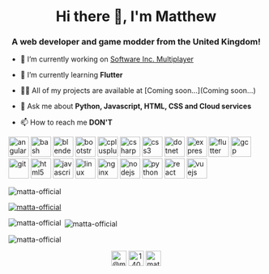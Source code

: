 <h1 align="center">Hi there 👋, I'm Matthew</h1>
<h3 align="center">A web developer and game modder from the United Kingdom!</h3>

- 🔭 I’m currently working on [Software Inc. Multiplayer](https://sincmultiplayer.net/)

- 🌱 I’m currently learning **Flutter**

- 👨‍💻 All of my projects are available at [Coming soon...](Coming soon...)

- 💬 Ask me about **Python, Javascript, HTML, CSS and Cloud services**

- 📫 How to reach me **DON'T**

<p align="left"><img src="https://devicons.github.io/devicon/devicon.git/icons/angularjs/angularjs-original.svg" alt="angularjs" width="40" height="40"/> <img src="https://www.vectorlogo.zone/logos/gnu_bash/gnu_bash-icon.svg" alt="bash" width="40" height="40"/> <img src="https://download.blender.org/branding/community/blender_community_badge_white.svg" alt="blender" width="40" height="40"/> <img src="https://devicons.github.io/devicon/devicon.git/icons/bootstrap/bootstrap-plain.svg" alt="bootstrap" width="40" height="40"/> <img src="https://devicons.github.io/devicon/devicon.git/icons/cplusplus/cplusplus-original.svg" alt="cplusplus" width="40" height="40"/> <img src="https://devicons.github.io/devicon/devicon.git/icons/csharp/csharp-original.svg" alt="csharp" width="40" height="40"/> <img src="https://devicons.github.io/devicon/devicon.git/icons/css3/css3-original-wordmark.svg" alt="css3" width="40" height="40"/> <img src="https://devicons.github.io/devicon/devicon.git/icons/dot-net/dot-net-original-wordmark.svg" alt="dotnet" width="40" height="40"/> <img src="https://devicons.github.io/devicon/devicon.git/icons/express/express-original-wordmark.svg" alt="express" width="40" height="40"/> <img src="https://www.vectorlogo.zone/logos/flutterio/flutterio-icon.svg" alt="flutter" width="40" height="40"/> <img src="https://www.vectorlogo.zone/logos/google_cloud/google_cloud-icon.svg" alt="gcp" width="40" height="40"/> <img src="https://www.vectorlogo.zone/logos/git-scm/git-scm-icon.svg" alt="git" width="40" height="40"/> <img src="https://devicons.github.io/devicon/devicon.git/icons/html5/html5-original-wordmark.svg" alt="html5" width="40" height="40"/> <img src="https://devicons.github.io/devicon/devicon.git/icons/javascript/javascript-original.svg" alt="javascript" width="40" height="40"/> <img src="https://devicons.github.io/devicon/devicon.git/icons/linux/linux-original.svg" alt="linux" width="40" height="40"/> <img src="https://devicons.github.io/devicon/devicon.git/icons/nginx/nginx-original.svg" alt="nginx" width="40" height="40"/> <img src="https://devicons.github.io/devicon/devicon.git/icons/nodejs/nodejs-original-wordmark.svg" alt="nodejs" width="40" height="40"/> <img src="https://devicons.github.io/devicon/devicon.git/icons/python/python-original.svg" alt="python" width="40" height="40"/> <img src="https://devicons.github.io/devicon/devicon.git/icons/react/react-original-wordmark.svg" alt="react" width="40" height="40"/> <img src="https://devicons.github.io/devicon/devicon.git/icons/vuejs/vuejs-original-wordmark.svg" alt="vuejs" width="40" height="40"/></p>

<p align="left"> <img src="https://komarev.com/ghpvc/?username=matta-official&label=Profile%20views&color=0e75b6&style=flat" alt="matta-official" /> </p>
<p align="left"> <a href="https://github.com/ryo-ma/github-profile-trophy"><img src="https://github-profile-trophy.vercel.app/?username=matta-official" alt="matta-official" /></a> </p>
<p><img align="left" src="https://github-readme-stats.vercel.app/api/top-langs?username=matta-official&show_icons=true&locale=en&layout=compact" alt="matta-official" /></p>
<p>&nbsp;<img align="center" src="https://github-readme-stats.vercel.app/api?username=matta-official&show_icons=true&locale=en" alt="matta-official" /></p>
<p><img align="center" src="https://github-readme-streak-stats.herokuapp.com/?user=matta-official&" alt="matta-official" /></p>

<p align="center">
<a href="https://twitter.com/@matta_official" target="blank"><img align="center" src="https://cdn.jsdelivr.net/npm/simple-icons@3.0.1/icons/twitter.svg" alt="@matta_official" height="30" width="30" /></a>
<a href="https://stackoverflow.com/users/14056295" target="blank"><img align="center" src="https://cdn.jsdelivr.net/npm/simple-icons@3.0.1/icons/stackoverflow.svg" alt="14056295" height="30" width="30" /></a>
<a href="https://instagram.com/matta_insta" target="blank"><img align="center" src="https://cdn.jsdelivr.net/npm/simple-icons@3.0.1/icons/instagram.svg" alt="matta_insta" height="30" width="30" /></a>
</p>
